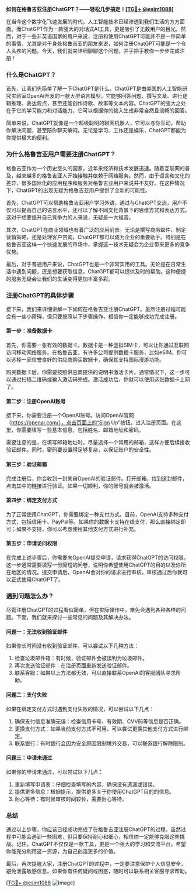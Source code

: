 **如何在格鲁吉亚注册ChatGPT？——轻松几步搞定！[[TG💪+ @esim1088](https://t.me/s/esim1088)]**

在当今这个数字化飞速发展的时代，人工智能技术已经渗透到我们生活的方方面面。而ChatGPT作为一款强大的对话式AI工具，更是吸引了无数用户的目光。然而，对于一些非英语国家的用户来说，注册和使用ChatGPT可能并不是一件简单的事情。尤其是对于身处格鲁吉亚的朋友来说，如何注册ChatGPT可能是一个令人头疼的问题。今天，我们就来详细聊聊这个问题，并手把手教你一步步完成注册！

### 什么是ChatGPT？

首先，让我们先简单了解一下ChatGPT是什么。ChatGPT是由美国的人工智能研究实验室OpenAI开发的一款大型语言模型。它能够回答问题、撰写文章、进行逻辑推理、表达观点，甚至还能创作诗歌、故事等文本内容。ChatGPT的强大之处在于它的学习能力和对话能力，它可以根据你的输入生成非常自然且流畅的回答。

简单来说，ChatGPT就像是一个超级聪明的聊天机器人，它可以与你互动，帮助你解决问题，甚至陪你聊天解闷。无论是学习、工作还是娱乐，ChatGPT都能为你提供极大的便利。

### 为什么格鲁吉亚用户需要注册ChatGPT？

格鲁吉亚作为一个历史悠久的国家，近年来经济和技术发展迅速。随着互联网的普及，越来越多的格鲁吉亚人开始接触并依赖于网络服务。然而，由于语言和文化的差异，很多国际化的应用程序和服务对格鲁吉亚用户来说并不友好。在这种情况下，ChatGPT的出现无疑为格鲁吉亚用户提供了全新的可能性。

首先，ChatGPT可以帮助格鲁吉亚用户学习外语。通过与ChatGPT交流，用户不仅可以提高自己的语言水平，还可以了解不同文化背景下的思维方式和表达方式。这对于想要提升自己竞争力的人来说，无疑是一大福音。

其次，ChatGPT在商业领域也有着广泛的应用前景。无论是撰写商务邮件、制定营销策略，还是处理客户咨询，ChatGPT都可以成为企业的重要助手。特别是在格鲁吉亚这样一个快速发展的市场中，掌握这一技术无疑会为企业带来更多的竞争优势。

最后，对于普通用户来说，ChatGPT也是一个非常实用的工具。无论是在日常生活中遇到问题，还是想要获取信息，ChatGPT都可以提供及时的帮助。这种便捷的服务无疑会让我们的生活变得更加丰富多彩。

### 注册ChatGPT的具体步骤

接下来，我们来详细讲解一下如何在格鲁吉亚注册ChatGPT。虽然注册过程可能会有一些小障碍，但只要按照以下步骤操作，相信你一定能够成功完成注册。

#### 第一步：准备数据卡

首先，你需要一张有效的数据卡。数据卡是一种虚拟SIM卡，可以让你通过互联网访问移动网络服务。在格鲁吉亚，有许多公司提供数据卡服务，比如eSIM。你可以选择一家信誉良好的供应商购买数据卡，确保其支持国际漫游功能。

购买数据卡后，你需要按照供应商提供的说明书激活卡片。通常情况下，这一步可以通过扫描二维码或输入激活码完成。激活成功后，你就可以使用这张数据卡上网了。

#### 第二步：注册OpenAI账号

接下来，你需要注册一个OpenAI账号。访问OpenAI官网（https://openai.com/），点击页面上的“Sign Up”按钮，进入注册页面。在这里，你需要填写一些基本信息，包括姓名、邮箱地址和密码。

需要注意的是，在填写邮箱地址时，尽量选择一个常用的邮箱，这样方便后续接收验证邮件。同时，密码要设置得足够复杂，以保证账户的安全性。

#### 第三步：验证邮箱

完成注册后，你会收到一封来自OpenAI的验证邮件。打开邮箱，找到这封邮件，点击其中的链接进行验证。如果一切顺利，你的账号就会被激活。

#### 第四步：绑定支付方式

为了正常使用ChatGPT，你需要绑定一种支付方式。目前，OpenAI支持多种支付方式，包括信用卡、PayPal等。如果你的数据卡支持在线支付，那么直接绑定即可；如果不支持，你可以考虑使用其他支付方式进行补充。

#### 第五步：申请访问权限

在完成上述步骤后，你需要向OpenAI提交申请，请求获得ChatGPT的访问权限。这一步通常需要填写一份简短的问卷，说明你希望使用ChatGPT的目的以及你所在地区的情况。提交申请后，OpenAI会对你的请求进行审核，审核通过后你就可以正式使用ChatGPT了。

### 遇到问题怎么办？

尽管注册ChatGPT的过程看似简单，但在实际操作中，难免会遇到各种各样的问题。下面，我们就来探讨一些常见的问题及其解决办法。

#### 问题一：无法收到验证邮件

如果你长时间没有收到验证邮件，可以尝试以下几种方法：

1. 检查垃圾邮件箱：有时候，验证邮件会被误判为垃圾邮件。
2. 再次发送验证邮件：在注册页面重新发送验证邮件。
3. 联系客服：如果以上方法都无效，可以直接联系OpenAI的客服团队寻求帮助。

#### 问题二：支付失败

如果在绑定支付方式时遇到支付失败的情况，可以尝试以下几点：

1. 确保支付信息准确无误：检查信用卡号、有效期、CVV码等信息是否正确。
2. 更换支付方式：如果当前支付方式不可用，可以尝试更换其他支付方式进行绑定。
3. 联系银行：有时银行会因为安全原因限制境外交易，可以联系银行解除限制。

#### 问题三：申请未通过

如果你的申请未通过，可以尝试以下几点：

1. 重新填写申请表：仔细检查填写的内容，确保没有遗漏或错误。
2. 提供更多信息：根据提示，提供更多关于你使用ChatGPT目的的信息。
3. 耐心等待：有时候审核时间较长，需要耐心等待。

### 总结

通过以上步骤，你应该已经成功完成了在格鲁吉亚注册ChatGPT的过程。虽然过程中可能会遇到一些困难，但只要保持耐心和细心，相信你一定能够克服这些挑战。记住，ChatGPT不仅仅是一款工具，更是一个强大的学习和交流平台。希望你能充分利用这一资源，为自己创造更多的价值。

最后，再次提醒大家，注册ChatGPT的过程中，一定要注意保护个人信息安全，避免泄露敏感信息。如果你有任何疑问或困惑，随时可以联系相关客服寻求帮助。

[[TG💪+ @esim1088](https://t.me/s/esim1088) ![Image](https://i.postimg.cc/4NQfJmqS/Snipaste-2025-05-13-00-14-12.png)]